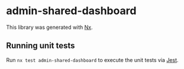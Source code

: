 # admin-shared-dashboard

This library was generated with [Nx](https://nx.dev).

## Running unit tests

Run `nx test admin-shared-dashboard` to execute the unit tests via [Jest](https://jestjs.io).
